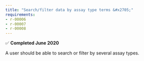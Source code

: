 ```yaml
---
title: "Search/filter data by assay type terms &#x2705;"
requirements:
- r-00006
- r-00007
- r-00008
---
```

&#x2705; **Completed June 2020**

A user should be able to search or filter by several assay types.
